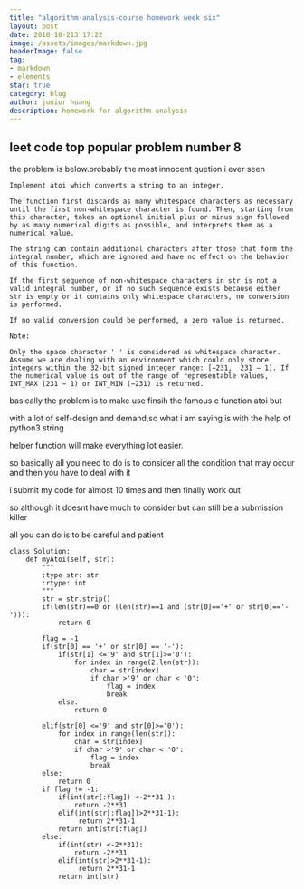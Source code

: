 ```yaml
---
title: "algorithm-analysis-course homework week six"
layout: post
date: 2018-10-213 17:22
image: /assets/images/markdown.jpg
headerImage: false
tag:
- markdown
- elements
star: true
category: blog
author: junior huang
description: homework for algorithm analysis
---
```


## leet code top popular problem number 8


the problem is below.probably the most innocent quetion i ever seen
```
Implement atoi which converts a string to an integer.

The function first discards as many whitespace characters as necessary until the first non-whitespace character is found. Then, starting from this character, takes an optional initial plus or minus sign followed by as many numerical digits as possible, and interprets them as a numerical value.

The string can contain additional characters after those that form the integral number, which are ignored and have no effect on the behavior of this function.

If the first sequence of non-whitespace characters in str is not a valid integral number, or if no such sequence exists because either str is empty or it contains only whitespace characters, no conversion is performed.

If no valid conversion could be performed, a zero value is returned.

Note:

Only the space character ' ' is considered as whitespace character.
Assume we are dealing with an environment which could only store integers within the 32-bit signed integer range: [−231,  231 − 1]. If the numerical value is out of the range of representable values, INT_MAX (231 − 1) or INT_MIN (−231) is returned.
```

basically the problem is to make use finsih the famous c function atoi but

with a lot of self-design and demand,so what i am saying is with the help of python3 string 

helper function will make everything lot easier.

so basically all you need to do is to consider all the condition that may occur and then you have to deal with it

i submit my code for almost 10 times and then finally work out

so although it doesnt have much to consider but can still be a submission killer

all you can do is to be careful and patient






```
class Solution:
    def myAtoi(self, str):
        """
        :type str: str
        :rtype: int
        """
        str = str.strip()
        if(len(str)==0 or (len(str)==1 and (str[0]=='+' or str[0]=='-'))):
            return 0

        flag = -1
        if(str[0] == '+' or str[0] == '-'):
            if(str[1] <='9' and str[1]>='0'):
                for index in range(2,len(str)):
                    char = str[index]
                    if char >'9' or char < '0':
                        flag = index 
                        break
            else:
                return 0

        elif(str[0] <='9' and str[0]>='0'):
            for index in range(len(str)):
                char = str[index]
                if char >'9' or char < '0':
                    flag = index 
                    break
        else:
            return 0
        if flag != -1:
            if(int(str[:flag]) <-2**31 ):
                return -2**31
            elif(int(str[:flag])>2**31-1):
                 return 2**31-1
            return int(str[:flag])
        else:
            if(int(str) <-2**31):
                return -2**31
            elif(int(str)>2**31-1):
                 return 2**31-1
            return int(str)
                
   
```
